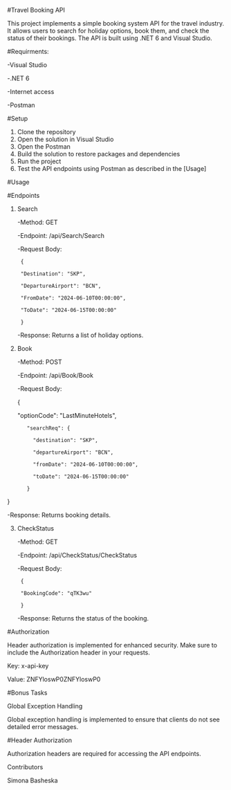 #Travel Booking API

This project implements a simple booking system API for the travel industry. It allows users to search for holiday options, book them, and check the status of their bookings. The API is built using .NET 6 and Visual Studio.

#Requirments:

-Visual Studio

-.NET 6

-Internet access

-Postman

#Setup

1. Clone the repository
2. Open the solution in Visual Studio
3. Open the Postman
4. Build the solution to restore packages and dependencies
5. Run the project
6. Test the API endpoints using Postman as described in the [Usage]

#Usage

#Endpoints

1. Search

   -Method: GET
   
   -Endpoint: /api/Search/Search
   
   -Request Body:
   
	    {
	   
	    "Destination": "SKP",
	   
	    "DepartureAirport": "BCN",
	   
	    "FromDate": "2024-06-10T00:00:00",
	   
	    "ToDate": "2024-06-15T00:00:00"
	   
		}
 	-Response: Returns a list of holiday options.

2. Book

   -Method: POST
   
   -Endpoint: /api/Book/Book
   
   -Request Body:
   
	{
	
	 "optionCode": "LastMinuteHotels",
	   
		  "searchReq": {
	   
		    "destination": "SKP",
	   
		    "departureAirport": "BCN",
	   
		    "fromDate": "2024-06-10T00:00:00",
	   
		    "toDate": "2024-06-15T00:00:00"
	   
		  }
	   
}

-Response: Returns booking details.

3. CheckStatus

   -Method: GET
   
   -Endpoint: /api/CheckStatus/CheckStatus
   
   -Request Body:
   
	    {
	   
	    "BookingCode": "qTK3wu"
	   
		}
 	-Response: Returns the status of the booking.


#Authorization

Header authorization is implemented for enhanced security. Make sure to include the Authorization header in your requests.

Key: x-api-key

Value: ZNFYloswP0ZNFYloswP0


#Bonus Tasks

Global Exception Handling

Global exception handling is implemented to ensure that clients do not see detailed error messages.


#Header Authorization

Authorization headers are required for accessing the API endpoints.


Contributors

Simona Basheska
